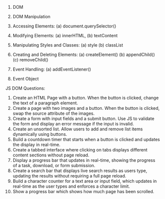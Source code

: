 1. DOM
2. DOM Manipulation

3. Accessing Elements:
   (a) document.querySelector()

4. Modifying Elements:
   (a) innerHTML,
   (b) textContent

5. Manipulating Styles and Classes:
   (a) style
   (b) classList

6. Creating and Deleting Elements:
   (a) createElement()
   (b) appendChild()
   (c) removeChild()

7. Event Handling:
   (a) addEventListener()

8. Event Object


JS DOM Questions:
1. Create an HTML Page with a button. When the button is clicked, change the text of a paragraph element.
2. Create a page with two images and a button. When the button is clicked, swap the source attribute of the images.
3. Create a form with input fields and a submit button. Use JS to validate the form and display an error message if the input is invalid.
4. Create an unsorted list. Allow users to add and remove list items dynamically using buttons.
5. Build a countdown timer that starts when a button is clicked and updates the display in real-time.
6. Create a tabbed interface where clicking on tabs displays different content sections without page reload.
7. Display a progress bar that updates in real-time, showing the progress of a task, download, or form submission.
8. Create a search bar that displays live search results as users type, updating the results without requiring a full page reload.
9. Build a character counter for a text area  or input field, which updates in real-time as the user types and enforces a character limit.
10. Show a progress bar which shows how much page has been scrolled.